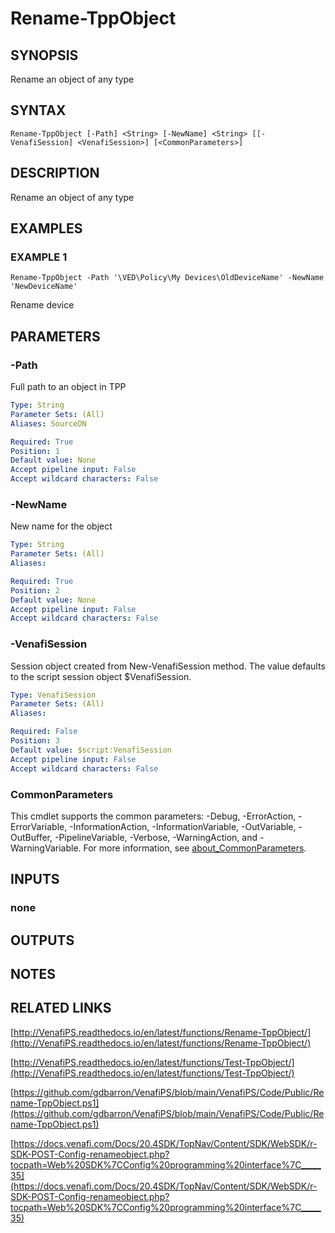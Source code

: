 # Rename-TppObject

## SYNOPSIS
Rename an object of any type

## SYNTAX

```
Rename-TppObject [-Path] <String> [-NewName] <String> [[-VenafiSession] <VenafiSession>] [<CommonParameters>]
```

## DESCRIPTION
Rename an object of any type

## EXAMPLES

### EXAMPLE 1
```
Rename-TppObject -Path '\VED\Policy\My Devices\OldDeviceName' -NewName 'NewDeviceName'
```

Rename device

## PARAMETERS

### -Path
Full path to an object in TPP

```yaml
Type: String
Parameter Sets: (All)
Aliases: SourceDN

Required: True
Position: 1
Default value: None
Accept pipeline input: False
Accept wildcard characters: False
```

### -NewName
New name for the object

```yaml
Type: String
Parameter Sets: (All)
Aliases:

Required: True
Position: 2
Default value: None
Accept pipeline input: False
Accept wildcard characters: False
```

### -VenafiSession
Session object created from New-VenafiSession method. 
The value defaults to the script session object $VenafiSession.

```yaml
Type: VenafiSession
Parameter Sets: (All)
Aliases:

Required: False
Position: 3
Default value: $script:VenafiSession
Accept pipeline input: False
Accept wildcard characters: False
```

### CommonParameters
This cmdlet supports the common parameters: -Debug, -ErrorAction, -ErrorVariable, -InformationAction, -InformationVariable, -OutVariable, -OutBuffer, -PipelineVariable, -Verbose, -WarningAction, and -WarningVariable. For more information, see [about_CommonParameters](http://go.microsoft.com/fwlink/?LinkID=113216).

## INPUTS

### none
## OUTPUTS

## NOTES

## RELATED LINKS

[http://VenafiPS.readthedocs.io/en/latest/functions/Rename-TppObject/](http://VenafiPS.readthedocs.io/en/latest/functions/Rename-TppObject/)

[http://VenafiPS.readthedocs.io/en/latest/functions/Test-TppObject/](http://VenafiPS.readthedocs.io/en/latest/functions/Test-TppObject/)

[https://github.com/gdbarron/VenafiPS/blob/main/VenafiPS/Code/Public/Rename-TppObject.ps1](https://github.com/gdbarron/VenafiPS/blob/main/VenafiPS/Code/Public/Rename-TppObject.ps1)

[https://docs.venafi.com/Docs/20.4SDK/TopNav/Content/SDK/WebSDK/r-SDK-POST-Config-renameobject.php?tocpath=Web%20SDK%7CConfig%20programming%20interface%7C_____35](https://docs.venafi.com/Docs/20.4SDK/TopNav/Content/SDK/WebSDK/r-SDK-POST-Config-renameobject.php?tocpath=Web%20SDK%7CConfig%20programming%20interface%7C_____35)

